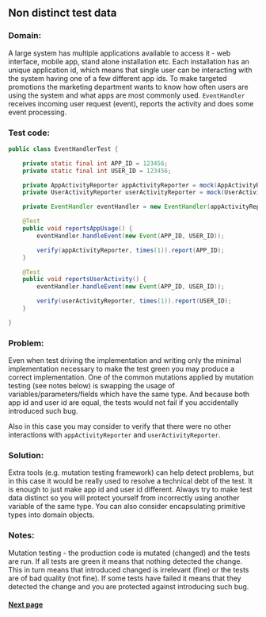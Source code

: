 ## Non distinct test data


### Domain:

A large system has multiple applications available to access it - web interface, mobile app, stand alone installation etc. Each installation has an unique application id, which means that single user can be interacting with the system having one of a few different app ids. To make targeted promotions the marketing department wants to know how often users are using the system and what apps are most commonly used. ```EventHandler``` receives incoming user request (event), reports the activity and does some event processing.


### Test code:

```java
public class EventHandlerTest {

    private static final int APP_ID = 123456;
    private static final int USER_ID = 123456;

    private AppActivityReporter appActivityReporter = mock(AppActivityReporter.class);
    private UserActivityReporter userActivityReporter = mock(UserActivityReporter.class);

    private EventHandler eventHandler = new EventHandler(appActivityReporter, userActivityReporter);

    @Test
    public void reportsAppUsage() {
        eventHandler.handleEvent(new Event(APP_ID, USER_ID));

        verify(appActivityReporter, times(1)).report(APP_ID);
    }

    @Test
    public void reportsUserActivity() {
        eventHandler.handleEvent(new Event(APP_ID, USER_ID));

        verify(userActivityReporter, times(1)).report(USER_ID);
    }

}
```


### Problem:

Even when test driving the implementation and writing only the minimal implementation necessary to make the test green you may produce a correct implementation. One of the common mutations applied by mutation testing (see notes below) is swapping the usage of variables/parameters/fields which have the same type. And because both app id and user id are equal, the tests would not fail if you accidentally introduced such bug.

Also in this case you may consider to verify that there were no other interactions with ```appActivityReporter``` and ```userActivityReporter```.


### Solution:

Extra tools (e.g. mutation testing framework) can help detect problems, but in this case it would be really used to resolve a technical debt of the test. It is enough to just make app id and user id different. Always try to make test data distinct so you will protect yourself from incorrectly using another variable of the same type. You can also consider encapsulating primitive types into domain objects.


### Notes:

Mutation testing - the production code is mutated (changed) and the tests are run. If all tests are green it means that nothing detected the change. This in turn means that introduced changed is irrelevant (fine) or the tests are of bad quality (not fine). If some tests have failed it means that they detected the change and you are protected against introducing such bug.


#### [Next page](https://github.com/Jarcionek/Bad-Practices-of-Testing/blob/master/src/java/presentation/_16_jmock_verifying_method_was_called/description.md)

